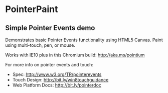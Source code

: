 PointerPaint
============

Simple Pointer Events demo
--------------------------

Demonstrates basic Pointer Events functionality using HTML5 Canvas. Paint using multi-touch, pen, or mouse.

Works with IE10 plus in this Chromium build: http://aka.ms/pointium

For more info on pointer events and touch:

* Spec: http://www.w3.org/TR/pointerevents
* Touch Design: http://bit.ly/win8touchguidance
* Web Platform Docs: http://bit.ly/pointerdoc
